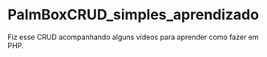 # PalmBoxCRUD_simples_aprendizado
 Fiz esse CRUD acompanhando alguns vídeos para aprender como fazer em PHP.
